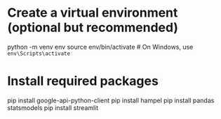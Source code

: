 # Create a virtual environment (optional but recommended)
python -m venv env
source env/bin/activate  # On Windows, use `env\Scripts\activate`

# Install required packages
pip install google-api-python-client
pip install hampel
pip install pandas statsmodels
pip install streamlit


